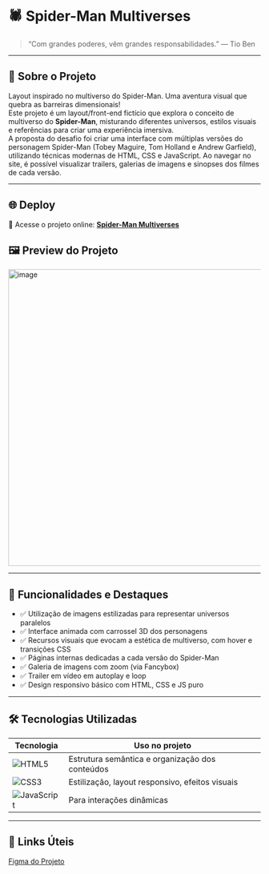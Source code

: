 # 🕷️ Spider-Man Multiverses

> “Com grandes poderes, vêm grandes responsabilidades.” — Tio Ben 

---

## 🚀 Sobre o Projeto

Layout inspirado no multiverso do Spider-Man. Uma aventura visual que quebra as barreiras dimensionais! <br>
Este projeto é um layout/front-end fictício que explora o conceito de multiverso do **Spider-Man**, misturando diferentes universos, estilos visuais e referências para criar uma experiência imersiva. <br> A proposta do desafio foi criar uma interface com múltiplas versões do personagem Spider-Man (Tobey Maguire, Tom Holland e Andrew Garfield), utilizando técnicas modernas de HTML, CSS e JavaScript. Ao navegar no site, é possível visualizar trailers, galerias de imagens e sinopses dos filmes de cada versão.

---

## 🌐 Deploy

🔗 Acesse o projeto online: [**Spider-Man Multiverses**](https://catarinaguima.github.io/Spider-Man-Multiverses/)

## 🖼️ Preview do Projeto

<img width="1064" height="593" alt="image" src="https://github.com/user-attachments/assets/116779bc-d30b-4c4c-8349-985bc8dbed4f" />

---

## 🎯 Funcionalidades e Destaques

- ✅ Utilização de imagens estilizadas para representar universos paralelos   
- ✅ Interface animada com carrossel 3D dos personagens
- ✅ Recursos visuais que evocam a estética de multiverso, com hover e transições CSS
- ✅ Páginas internas dedicadas a cada versão do Spider-Man
- ✅ Galeria de imagens com zoom (via Fancybox)
- ✅ Trailer em vídeo em autoplay e loop
- ✅ Design responsivo básico com HTML, CSS e JS puro

---

## 🛠 Tecnologias Utilizadas

| Tecnologia | Uso no projeto |
|---|---|
| ![HTML5](https://img.shields.io/badge/HTML5-E34F26?style=for-the-badge&logo=html5&logoColor=fff) | Estrutura semântica e organização dos conteúdos |
| ![CSS3](https://img.shields.io/badge/CSS3-1572B6?style=for-the-badge&logo=css3&logoColor=fff) | Estilização, layout responsivo, efeitos visuais |
| ![JavaScript](https://img.shields.io/badge/JavaScript-F7DF1E?style=for-the-badge&logo=javascript&logoColor=000) | Para interações dinâmicas |

---

## 🔗 Links Úteis

[Figma do Projeto](https://www.figma.com/design/GjvdE0uob68X6pEHqw2pY8/Multiverse-Spider-Man?node-id=1-17&p=f&t=L0WI8tnjBkvUnWkt-0)
